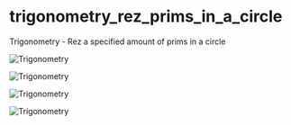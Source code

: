 # trigonometry_rez_prims_in_a_circle
Trigonometry - Rez a specified amount of prims in a circle

![Trigonometry](https://pbs.twimg.com/media/F87MRfqXsAAHgqL?format=jpg&name=medium)

![Trigonometry](https://pbs.twimg.com/media/F87KwwWXwAA73yH?format=jpg&name=medium)

![Trigonometry](https://pbs.twimg.com/media/F87LQcpWgAEa3zG?format=jpg&name=medium)

![Trigonometry](https://pbs.twimg.com/media/F87LTzJWEAAavuX?format=jpg&name=medium)
